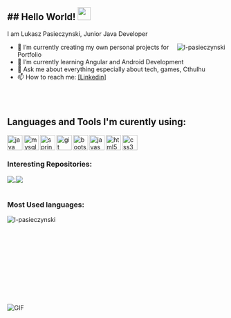 <h2>## Hello World! <img src="https://raw.githubusercontent.com/iampavangandhi/iampavangandhi/master/gifs/Hi.gif" width="30px"></h2>

I am Lukasz Pasieczynski, Junior Java Developer 

<img align="right" src="https://github-readme-stats.vercel.app/api?username=l-pasieczynski&&show_icons=true&title_color=ffffff&icon_color=bb2acf&text_color=daf7dc&bg_color=151515" alt="l-pasieczynski"/>

- 🔭 I’m currently creating my own personal projects for Portfolio
- 🌱 I’m currently learning Angular and Android Development
- 💬 Ask me about everything especially about tech, games, Cthulhu
- 📫 How to reach me: [\[Linkedin\]](https://www.linkedin.com/in/%C5%82ukasz-pasieczy%C5%84ski-a041001a2/)

<br>
<br>

## Languages and Tools I'm curently using: 

<img align="left" src="https://devicons.github.io/devicon/devicon.git/icons/java/java-original-wordmark.svg" alt="java" width="35"/>
<img align="left" src="https://devicons.github.io/devicon/devicon.git/icons/mysql/mysql-original-wordmark.svg" alt="mysql" width="35"/> 
<img align="left" src="https://www.vectorlogo.zone/logos/springio/springio-icon.svg" alt="spring" width="35"/>
<img align="left" src="https://www.vectorlogo.zone/logos/git-scm/git-scm-icon.svg" alt="git" width="35"/>
<img align="left" src="https://devicons.github.io/devicon/devicon.git/icons/bootstrap/bootstrap-plain.svg" alt="bootstrap" width="35"/>
<img align="left" src="https://devicons.github.io/devicon/devicon.git/icons/javascript/javascript-original.svg" alt="javascript" width="35"/>
<img align="left" src="https://devicons.github.io/devicon/devicon.git/icons/html5/html5-original-wordmark.svg" alt="html5" width="35"/>
<img align="left" src="https://devicons.github.io/devicon/devicon.git/icons/css3/css3-original-wordmark.svg" alt="css3" width="35"/> 
                                                                                                                                
<br>
<br>

### Interesting Repositories: 

<a href="https://github.com/l-pasieczynski/Spring-MVC-REST">
  <img align="center" src="https://github-readme-stats.vercel.app/api/pin/?username=l-pasieczynski&repo=Spring-MVC-REST&title_color=ffffff&text_color=c9cacc&icon_color=2bbc8a&bg_color=1d1f21" />
</a>


<a href="https://github.com/l-pasieczynski/Javascript-jQuery-REST">
  <img align="center" src="https://github-readme-stats.vercel.app/api/pin/?username=l-pasieczynski&repo=Javascript-i-jQuery-REST&title_color=ffffff&text_color=c9cacc&icon_color=2bbc8a&bg_color=1d1f21" />
</a>    

<br>
<br>

### Most Used languages: 
<img align="left" src="https://github-readme-stats.vercel.app/api/top-langs/?username=l-pasieczynski&title_color=ffffff&text_color=c9cacc&icon_color=2bbc8a&bg_color=1d1f21&hide=html" alt="l-pasieczynski" />
<br/>
<br/>
<br/>
<br/>
<br/>
<br/>
<br/>
<br/>
<br/>
<br/>
<br/>
<br/>

<img align="left" alt="GIF" src="https://media.giphy.com/media/13HgwGsXF0aiGY/giphy.gif" />
